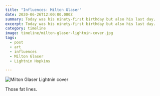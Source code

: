 ```yaml
---
title: "Influences: Milton Glaser"
date: 2020-06-26T12:00:00.000Z
summary: Today was his ninety-first birthday but also his last day.
excerpt: Today was his ninety-first birthday but also his last day.
category: timeline
image: timeline/milton-glaser-lightnin-cover.jpg
tags:
  - post 
  - art
  - influences
  - Milton Glaser
  - Lightnin Hopkins

---
```


![Milton Glaser Lightnin cover](/static/img/timeline/milton-glaser-lightnin-cover.jpg "Milton Glaser Lightnin cover")

Those fat lines.